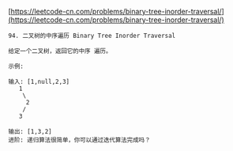 [https://leetcode-cn.com/problems/binary-tree-inorder-traversal/](https://leetcode-cn.com/problems/binary-tree-inorder-traversal/)
```
94. 二叉树的中序遍历 Binary Tree Inorder Traversal

给定一个二叉树，返回它的中序 遍历。

示例:

输入: [1,null,2,3]
   1
    \
     2
    /
   3

输出: [1,3,2]
进阶: 递归算法很简单，你可以通过迭代算法完成吗？
```
